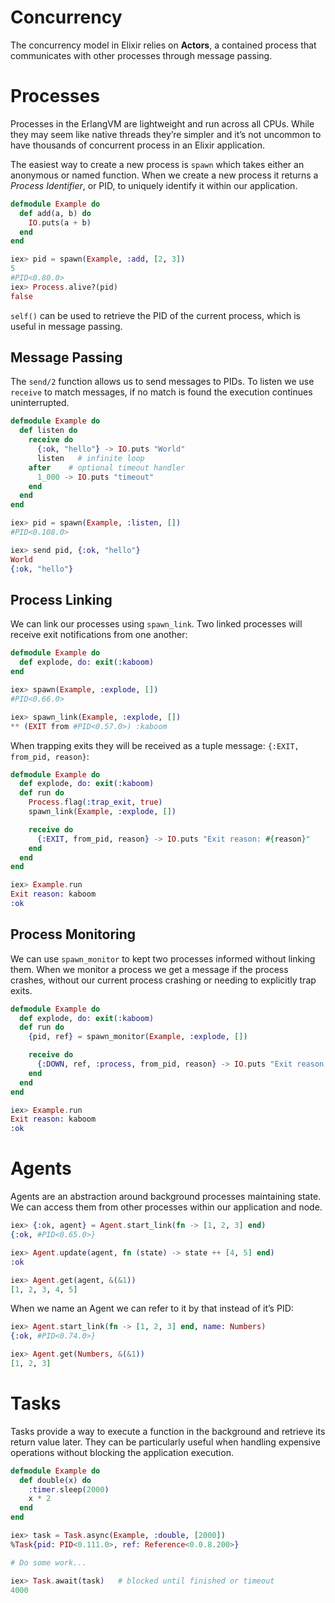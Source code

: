 Concurrency
===========

The concurrency model in Elixir relies on **Actors**, a contained process that communicates with other processes through message passing.

# Processes

Processes in the ErlangVM are lightweight and run across all CPUs. While they may seem like native threads they’re simpler and it’s not uncommon to have thousands of concurrent process in an Elixir application.

The easiest way to create a new process is `spawn` which takes either an anonymous or named function. When we create a new process it returns a *Process Identifier*, or PID, to uniquely identify it within our application.

```elixir
defmodule Example do
  def add(a, b) do
    IO.puts(a + b)
  end
end

iex> pid = spawn(Example, :add, [2, 3])
5
#PID<0.80.0>
iex> Process.alive?(pid)
false
```

`self()` can be used to retrieve the PID of the current process, which is useful in message passing.

## Message Passing

The `send/2` function allows us to send messages to PIDs. To listen we use `receive` to match messages, if no match is found the execution continues uninterrupted.

```elixir
defmodule Example do
  def listen do
    receive do
      {:ok, "hello"} -> IO.puts "World"
      listen   # infinite loop
    after    # optional timeout handler
      1_000 -> IO.puts "timeout"
    end
  end
end

iex> pid = spawn(Example, :listen, [])
#PID<0.108.0>

iex> send pid, {:ok, "hello"}
World
{:ok, "hello"}
```

## Process Linking

We can link our processes using `spawn_link`. Two linked processes will receive exit notifications from one another:

```elixir
defmodule Example do
  def explode, do: exit(:kaboom)
end

iex> spawn(Example, :explode, [])
#PID<0.66.0>

iex> spawn_link(Example, :explode, [])
** (EXIT from #PID<0.57.0>) :kaboom
```

When trapping exits they will be received as a tuple message: `{:EXIT, from_pid, reason}`:

```elixir
defmodule Example do
  def explode, do: exit(:kaboom)
  def run do
    Process.flag(:trap_exit, true)
    spawn_link(Example, :explode, [])

    receive do
      {:EXIT, from_pid, reason} -> IO.puts "Exit reason: #{reason}"
    end
  end
end

iex> Example.run
Exit reason: kaboom
:ok
```

## Process Monitoring

We can use `spawn_monitor` to kept two processes informed without linking them. When we monitor a process we get a message if the process crashes, without our current process crashing or needing to explicitly trap exits.

```elixir
defmodule Example do
  def explode, do: exit(:kaboom)
  def run do
    {pid, ref} = spawn_monitor(Example, :explode, [])

    receive do
      {:DOWN, ref, :process, from_pid, reason} -> IO.puts "Exit reason: #{reason}"
    end
  end
end

iex> Example.run
Exit reason: kaboom
:ok
```

# Agents

Agents are an abstraction around background processes maintaining state. We can access them from other processes within our application and node.

```elixir
iex> {:ok, agent} = Agent.start_link(fn -> [1, 2, 3] end)
{:ok, #PID<0.65.0>}

iex> Agent.update(agent, fn (state) -> state ++ [4, 5] end)
:ok

iex> Agent.get(agent, &(&1))
[1, 2, 3, 4, 5]
```

When we name an Agent we can refer to it by that instead of it’s PID:

```elixir
iex> Agent.start_link(fn -> [1, 2, 3] end, name: Numbers)
{:ok, #PID<0.74.0>}

iex> Agent.get(Numbers, &(&1))
[1, 2, 3]
```

# Tasks

Tasks provide a way to execute a function in the background and retrieve its return value later. They can be particularly useful when handling expensive operations without blocking the application execution.

```elixir
defmodule Example do
  def double(x) do
    :timer.sleep(2000)
    x * 2
  end
end

iex> task = Task.async(Example, :double, [2000])
%Task{pid: PID<0.111.0>, ref: Reference<0.0.8.200>}

# Do some work...

iex> Task.await(task)   # blocked until finished or timeout
4000
```
